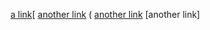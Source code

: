 [a link](https://something.com)[
[another link](https://something2.com) (
[another link](https://something3.com) 
[another link]